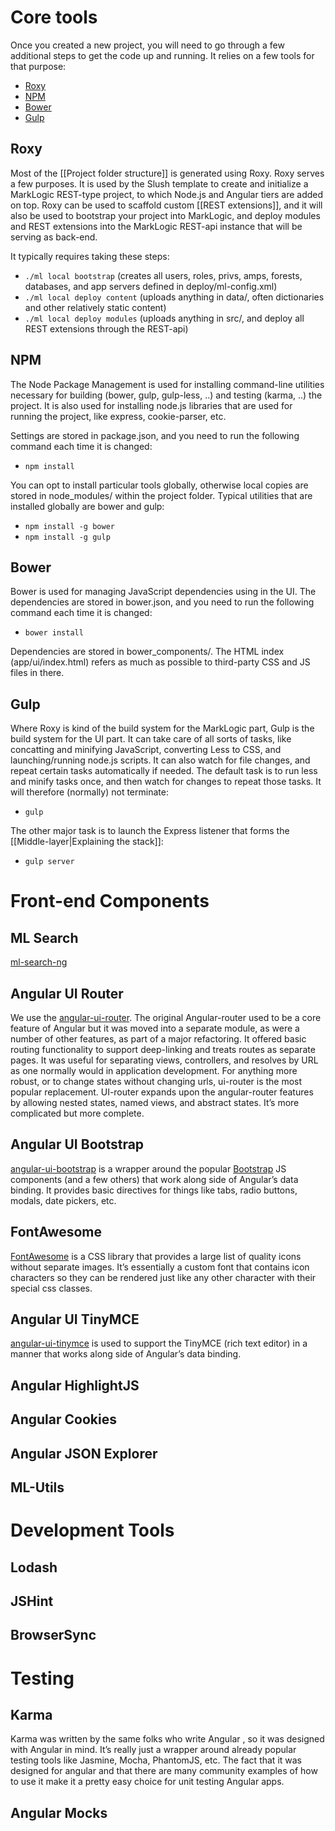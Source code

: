 # Core tools

Once you created a new project, you will need to go through a few additional steps to get the code up and running. It relies on a few tools for that purpose:

- [Roxy](https://github.com/marklogic/roxy)
- [NPM](https://www.npmjs.org/)
- [Bower](http://bower.io/)
- [Gulp](http://gulpjs.com/)

## Roxy

Most of the [[Project folder structure]] is generated using Roxy. Roxy serves a few purposes. It is used by the Slush template to create and initialize a MarkLogic REST-type project, to which Node.js and Angular tiers are added on top. Roxy can be used to scaffold custom [[REST extensions]], and it will also be used to bootstrap your project into MarkLogic, and deploy modules and REST extensions into the MarkLogic REST-api instance that will be serving as back-end.

It typically requires taking these steps:

- `./ml local bootstrap` (creates all users, roles, privs, amps, forests, databases, and app servers defined in deploy/ml-config.xml)
- `./ml local deploy content` (uploads anything in data/, often dictionaries and other relatively static content)
- `./ml local deploy modules` (uploads anything in src/, and deploy all REST extensions through the REST-api)

## NPM

The Node Package Management is used for installing command-line utilities necessary for building (bower, gulp, gulp-less, ..) and testing (karma, ..) the project. It is also used for installing node.js libraries that are used for running the project, like express, cookie-parser, etc.

Settings are stored in package.json, and you need to run the following command each time it is changed:

- `npm install`

You can opt to install particular tools globally, otherwise local copies are stored in node_modules/ within the project folder. Typical utilities that are installed globally are bower and gulp:

- `npm install -g bower`
- `npm install -g gulp`

## Bower

Bower is used for managing JavaScript dependencies using in the UI. The dependencies are stored in bower.json, and you need to run the following command each time it is changed:

- `bower install`

Dependencies are stored in bower_components/. The HTML index (app/ui/index.html) refers as much as possible to third-party CSS and JS files in there.

## Gulp

Where Roxy is kind of the build system for the MarkLogic part, Gulp is the
build system for the UI part. It can take care of all sorts of tasks, like
concatting and minifying JavaScript, converting Less to CSS, and
launching/running node.js scripts. It can also watch for file changes, and
repeat certain tasks automatically if needed. The default task is to run less
and minify tasks once, and then watch for changes to repeat those tasks. It
will therefore (normally) not terminate:

- `gulp`

The other major task is to launch the Express listener that forms the [[Middle-layer|Explaining the stack]]:

- `gulp server`

# Front-end Components

## ML Search

[ml-search-ng](https://github.com/joemfb/ml-search-ng)

## Angular UI Router

We use the [angular-ui-router](https://github.com/angular-ui/ui-router). The
original Angular-router used to be a core feature of Angular but it was moved
into a separate module, as were a number of other features, as part of a major
refactoring. It offered basic routing functionality to support deep-linking and
treats routes as separate pages. It was useful for separating views,
controllers, and resolves by URL as one normally would in application
development. For anything more robust, or to change states without changing
urls, ui-router is the most popular replacement. UI-router expands upon the
angular-router features by allowing nested states, named views, and abstract
states. It’s more complicated but more complete.

## Angular UI Bootstrap

[angular-ui-bootstrap](https://github.com/angular-ui/bootstrap) is a wrapper
around the popular [Bootstrap](http://getbootstrap.com/) JS components (and a
few others) that work along side of Angular’s data binding. It provides basic
directives for things like tabs, radio buttons, modals, date pickers, etc.

## FontAwesome

[FontAwesome](https://fortawesome.github.io/Font-Awesome/) is a CSS library
that provides a large list of quality icons without separate images.  It’s
essentially a custom font that contains icon characters so they can be rendered
just like any other character with their special css classes.

## Angular UI TinyMCE

[angular-ui-tinymce](https://github.com/angular-ui/ui-tinymce) is used to
support the TinyMCE (rich text editor) in a manner that works along side of
Angular’s data binding.

## Angular HighlightJS

## Angular Cookies

## Angular JSON Explorer

## ML-Utils

# Development Tools

## Lodash

## JSHint

## BrowserSync

# Testing

## Karma

Karma was written by the same folks who write Angular , so it was designed with Angular in mind.  It’s really just a wrapper around already popular testing tools like Jasmine, Mocha, PhantomJS, etc.  The fact that it was designed for angular and that there are many community examples of how to use it make it a pretty easy choice for unit testing Angular apps.

## Angular Mocks

